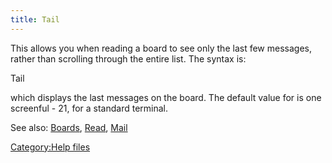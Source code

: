 ```yaml
---
title: Tail
---
```


This allows you when reading a board to see only the last few messages,
rather than scrolling through the entire list. The syntax is:

Tail <num>

which displays the last <num> messages on the board. The default value
for <num> is one screenful - 21, for a standard terminal.

See also: [Boards](Boards "wikilink"), [Read](Read "wikilink"),
[Mail](Mail "wikilink")

[Category:Help files](Category:Help_files "wikilink")